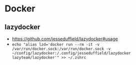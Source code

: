 # Docker

## lazydocker

* https://github.com/jesseduffield/lazydocker#usage
* `echo "alias lzd='docker run --rm -it -v /var/run/docker.sock:/var/run/docker.sock -v ~/config/lazydocker:/.config/jesseduffield/lazydocker lazyteam/lazydocker'" >> ~/.zshrc`
